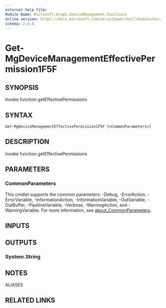 ```yaml
---
external help file:
Module Name: Microsoft.Graph.DeviceManagement.Functions
online version: https://docs.microsoft.com/en-us/powershell/module/microsoft.graph.devicemanagement.functions/get-mgdevicemanagementeffectivepermission1f5f
schema: 2.0.0
---
```


# Get-MgDeviceManagementEffectivePermission1F5F

## SYNOPSIS
Invoke function getEffectivePermissions

## SYNTAX

```
Get-MgDeviceManagementEffectivePermission1F5F [<CommonParameters>]
```

## DESCRIPTION
Invoke function getEffectivePermissions

## PARAMETERS

### CommonParameters
This cmdlet supports the common parameters: -Debug, -ErrorAction, -ErrorVariable, -InformationAction, -InformationVariable, -OutVariable, -OutBuffer, -PipelineVariable, -Verbose, -WarningAction, and -WarningVariable. For more information, see [about_CommonParameters](http://go.microsoft.com/fwlink/?LinkID=113216).

## INPUTS

## OUTPUTS

### System.String

## NOTES

ALIASES

## RELATED LINKS

